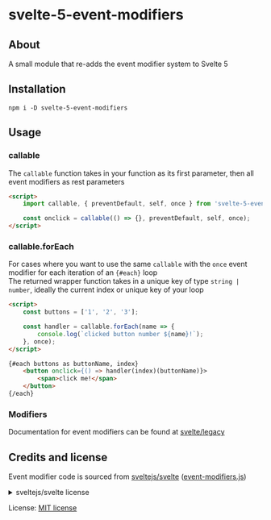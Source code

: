 # svelte-5-event-modifiers

## About

A small module that re-adds the event modifier system to Svelte 5

## Installation

```text
npm i -D svelte-5-event-modifiers
```

## Usage

### callable

The `callable` function takes in your function as its first parameter, then all event modifiers as rest parameters

```html
<script>
    import callable, { preventDefault, self, once } from 'svelte-5-event-modifiers';

    const onclick = callable(() => {}, preventDefault, self, once);
</script>
```

### callable.forEach

For cases where you want to use the same `callable` with the `once` event modifier for each iteration of an `{#each}` loop\
The returned wrapper function takes in a unique key of type `string | number`, ideally the current index or unique key of your loop

```html
<script>
    const buttons = ['1', '2', '3'];

    const handler = callable.forEach(name => {
        console.log(`clicked button number ${name}!`);
    }, once);
</script>

{#each buttons as buttonName, index}
    <button onclick={() => handler(index)(buttonName)}>
        <span>click me!</span>
    </button>
{/each}
```

### Modifiers

Documentation for event modifiers can be found at [svelte/legacy](https://svelte.dev/docs/svelte/svelte-legacy)

## Credits and license

Event modifier code is sourced from [sveltejs/svelte](https://github.com/sveltejs/svelte) ([event-modifiers.js](https://github.com/sveltejs/svelte/tree/main/packages/svelte/src/internal/client/dom/legacy/event-modifiers.js))

<details>
    <summary>sveltejs/svelte license</summary>

```markdown
Copyright (c) 2016-24 [these people](https://github.com/sveltejs/svelte/graphs/contributors)

Permission is hereby granted, free of charge, to any person obtaining a copy of this software and associated documentation files (the "Software"), to deal in the Software without restriction, including without limitation the rights to use, copy, modify, merge, publish, distribute, sublicense, and/or sell copies of the Software, and to permit persons to whom the Software is furnished to do so, subject to the following conditions:

The above copyright notice and this permission notice shall be included in all copies or substantial portions of the Software.

THE SOFTWARE IS PROVIDED "AS IS", WITHOUT WARRANTY OF ANY KIND, EXPRESS OR IMPLIED, INCLUDING BUT NOT LIMITED TO THE WARRANTIES OF MERCHANTABILITY, FITNESS FOR A PARTICULAR PURPOSE AND NONINFRINGEMENT. IN NO EVENT SHALL THE AUTHORS OR COPYRIGHT HOLDERS BE LIABLE FOR ANY CLAIM, DAMAGES OR OTHER LIABILITY, WHETHER IN AN ACTION OF CONTRACT, TORT OR OTHERWISE, ARISING FROM, OUT OF OR IN CONNECTION WITH THE SOFTWARE OR THE USE OR OTHER DEALINGS IN THE SOFTWARE.
```

</details>

License: [MIT license](LICENSE)
